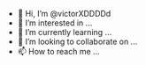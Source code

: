 - 👋 Hi, I’m @victorXDDDDd
- 👀 I’m interested in ...
- 🌱 I’m currently learning ...
- 💞️ I’m looking to collaborate on ...
- 📫 How to reach me ...

<!---
victorXDDDDd/victorXDDDDd is a ✨ special ✨ repository because its `README.md` (this file) appears on your GitHub profile.
You can click the Preview link to take a look at your changes.
--->
